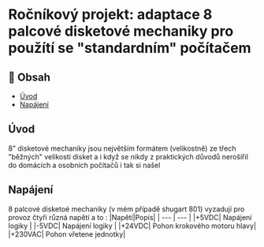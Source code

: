# Ročníkový projekt: adaptace 8 palcové disketové mechaniky pro použítí se "standardním" počítačem




## 🚩 Obsah

- [Úvod](#-Úvod)
- [Napájení](#-Napájení)

## Úvod
8" disketové mechaniky jsou největším formátem (velikostně) ze třech "běžných" velikostí disket a i když se nikdy z praktických důvodů nerošířil do domácích a osobních počítačů
i tak si našel 


## Napájení

8 palcové disketoé mechaniky (v mém případě shugart 801) vyzadují pro provoz čtyři různá napětí
a to :
|Napětí|Popis|
| --- | --- |
|+5VDC| Napájení logiky |
|-5VDC| Napájení logiky |
|+24VDC| Pohon krokového motoru hlavy|
|+230VAC| Pohon vřetene jednotky|







